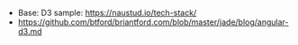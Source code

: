 * Base: D3 sample: https://naustud.io/tech-stack/
* https://github.com/btford/briantford.com/blob/master/jade/blog/angular-d3.md
